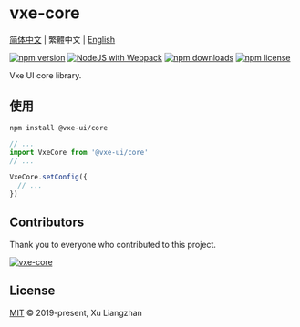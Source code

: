 # vxe-core

[简体中文](README.md) | 繁體中文 | [English](README.en.md)  

[![npm version](https://img.shields.io/npm/v/vxe-core.svg?style=flat-square)](https://www.npmjs.com/package/vxe-core)
[![NodeJS with Webpack](https://github.com/x-extends/vxe-core/actions/workflows/webpack.yml/badge.svg)](https://github.com/x-extends/vxe-core/actions/workflows/webpack.yml)
[![npm downloads](https://img.shields.io/npm/dm/vxe-core.svg?style=flat-square)](http://npm-stat.com/charts.html?package=vxe-core)
[![npm license](https://img.shields.io/github/license/mashape/apistatus.svg)](LICENSE)

Vxe UI core library.

## 使用

```shell
npm install @vxe-ui/core
```

```javascript
// ...
import VxeCore from '@vxe-ui/core'
// ...

VxeCore.setConfig({
  // ...
})
```

## Contributors

Thank you to everyone who contributed to this project.

[![vxe-core](https://contrib.rocks/image?repo=x-extends/vxe-core)](https://github.com/x-extends/vxe-core/graphs/contributors)

## License

[MIT](LICENSE) © 2019-present, Xu Liangzhan
